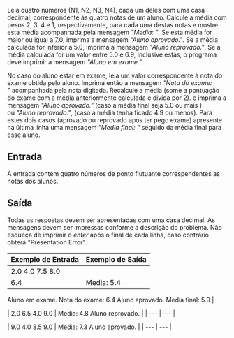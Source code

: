 Leia quatro números (N1, N2, N3, N4), cada um deles com uma casa decimal, correspondente às quatro notas de um aluno. Calcule a média com pesos 2, 3, 4 e 1, respectivamente, para cada uma destas notas e mostre esta média acompanhada pela mensagem *"Media: "*. Se esta média for maior ou igual a 7.0, imprima a mensagem *"Aluno aprovado."*. Se a média calculada for inferior a 5.0, imprima a mensagem *"Aluno reprovado."*. Se a média calculada for um valor entre 5.0 e 6.9, inclusive estas, o programa deve imprimir a mensagem *"Aluno em exame."*.

No caso do aluno estar em exame, leia um valor correspondente à nota do exame obtida pelo aluno. Imprima então a mensagem *"Nota do exame: "* acompanhada pela nota digitada. Recalcule a média (some a pontuação do exame com a média anteriormente calculada e divida por 2). e imprima a mensagem *"Aluno aprovado."* (caso a média final seja 5.0 ou mais ) ou *"Aluno reprovado."*, (caso a média tenha ficado 4.9 ou menos). Para estes dois casos (aprovado ou reprovado após ter pego exame) apresente na última linha uma mensagem *"Media final: "* seguido da média final para esse aluno.

## **Entrada**

A entrada contém quatro números de ponto flutuante correspendentes as notas dos alunos.

## **Saída**

Todas as respostas devem ser apresentadas com uma casa decimal. As mensagens devem ser impressas conforme a descrição do problema. Não esqueça de imprimir o *enter* após o final de cada linha, caso contrário obterá "Presentation Error".

| **Exemplo de Entrada** | **Exemplo de Saída** |
| --- | --- |
| 2.0 4.0 7.5 8.0
6.4 | Media: 5.4
Aluno em exame.
Nota do exame: 6.4
Aluno aprovado.
Media final: 5.9 |

| 2.0 6.5 4.0 9.0 | Media: 4.8
Aluno reprovado. |
| --- | --- |

| 9.0 4.0 8.5 9.0 | Media: 7.3
Aluno aprovado. |
| --- | --- |